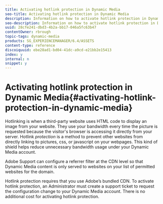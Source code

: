 ```yaml
---
title: Activating hotlink protection in Dynamic Media
seo-title: Activating hotlink protection in Dynamic Media
description: Information on how to activate hotlink protection in Dynamic Media.
seo-description: Information on how to activate hotlink protection in Dynamic Media.
uuid: 28cfe241-dbd3-4b2a-bb17-046a5fc63b47
contentOwner: rbrough
topic-tags: dynamic-media
products: SG_EXPERIENCEMANAGER/6.4/ASSETS
content-type: reference
discoiquuid: ebe28ad1-bd04-41dc-a9cd-e21bb2e15413
index: y
internal: n
snippet: y
---
```


# Activating hotlink protection in Dynamic Media{#activating-hotlink-protection-in-dynamic-media}

Hotlinking is when a third-party website uses HTML code to display an image from your website. They use your bandwidth every time the picture is requested because the visitor's browser is accessing it directly from your server. Hotlink *protection* is a method to prevent other websites from directly linking to pictures, css, or javascript on your webpages. This kind of shield helps reduce unnecessary bandwidth usage under your Dynamic Media account.

Adobe Support can configure a referrer filter at the CDN level so that Dynamic Media content is only served to websites on your list of permitted websites for the domain.

Hotlink protection requires that you use Adobe’s bundled CDN. To activate hotlink protection, an Administrator must create a support ticket to request the configuration change to your Dynamic Media account. There is no additional cost for activating hotlink protection.
